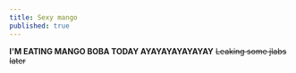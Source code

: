 ```yaml
---
title: Sexy mango
published: true
---
```

**I'M EATING MANGO BOBA TODAY AYAYAYAYAYAYAY**
~~Leaking some jlabs later~~
